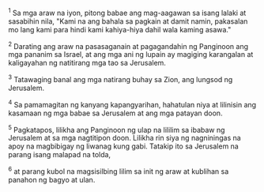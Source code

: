 <sup>1</sup>
Sa mga araw na iyon, pitong babae ang mag-aagawan sa isang lalaki at sasabihin nila, "Kami na ang bahala sa pagkain at damit namin, pakasalan mo lang kami para hindi kami kahiya-hiya dahil wala kaming asawa." 

<sup>2</sup>
Darating ang araw na pasasaganain at pagagandahin ng Panginoon ang mga pananim sa Israel, at ang mga ani ng lupain ay magiging karangalan at kaligayahan ng natitirang mga tao sa Jerusalem. 

<sup>3</sup>
Tatawaging banal ang mga natirang buhay sa Zion, ang lungsod ng Jerusalem. 

<sup>4</sup>
Sa pamamagitan ng kanyang kapangyarihan, hahatulan niya at lilinisin ang kasamaan ng mga babae sa Jerusalem at ang mga patayan doon. 

<sup>5</sup>
Pagkatapos, lilikha ang Panginoon ng ulap na lililim sa ibabaw ng Jerusalem at sa mga nagtitipon doon. Lilikha rin siya ng nagniningas na apoy na magbibigay ng liwanag kung gabi. Tatakip ito sa Jerusalem na parang isang malapad na tolda, 

<sup>6</sup>
at parang kubol na magsisilbing lilim sa init ng araw at kublihan sa panahon ng bagyo at ulan.